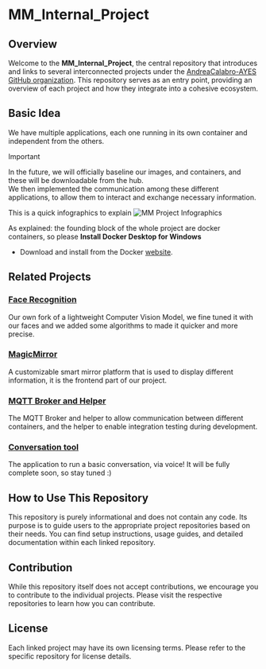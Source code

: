 # MM_Internal_Project

## Overview
Welcome to the **MM_Internal_Project**, the central repository that introduces and links to several interconnected projects under the [AndreaCalabro-AYES GitHub organization](https://github.com/AndreaCalabro-AYES). This repository serves as an entry point, providing an overview of each project and how they integrate into a cohesive ecosystem.

## Basic Idea
We have multiple applications, each one running in its own container and independent from the others.
> [!IMPORTANT]
> In the future, we will officially baseline our images, and containers, and these will be downloadable from the hub.  
We then implemented the communication among these different applications, to allow them to interact and exchange necessary information.

This is a quick infographics to explain
![MM Project Infographics]()

As explained: the founding block of the whole project are docker containers, so please
**Install Docker Desktop for Windows**
   - Download and install from the Docker [website](https://docs.docker.com/desktop/install/windows-install/).

## Related Projects

### [Face Recognition](https://github.com/AndreaCalabro-AYES/face_recognition)
Our own fork of a lightweight Computer Vision Model, we fine tuned it with our faces and we added some algorithms to made it quicker and more precise.

### [MagicMirror](https://github.com/AndreaCalabro-AYES/MagicMirror)
A customizable smart mirror platform that is used to display different information, it is the frontend part of our project.

### [MQTT Broker and Helper](https://github.com/AndreaCalabro-AYES/MQTT_Broker)
The MQTT Broker and helper to allow communication between different containers, and the helper to enable integration testing during development. 

### [Conversation tool](https://github.com/AndreaCalabro-AYES/Conversation_Tool)
The application to run a basic conversation, via voice! It will be fully complete soon, so stay tuned :)

## How to Use This Repository
This repository is purely informational and does not contain any code. Its purpose is to guide users to the appropriate project repositories based on their needs. You can find setup instructions, usage guides, and detailed documentation within each linked repository.

## Contribution
While this repository itself does not accept contributions, we encourage you to contribute to the individual projects. Please visit the respective repositories to learn how you can contribute.

## License
Each linked project may have its own licensing terms. Please refer to the specific repository for license details.
